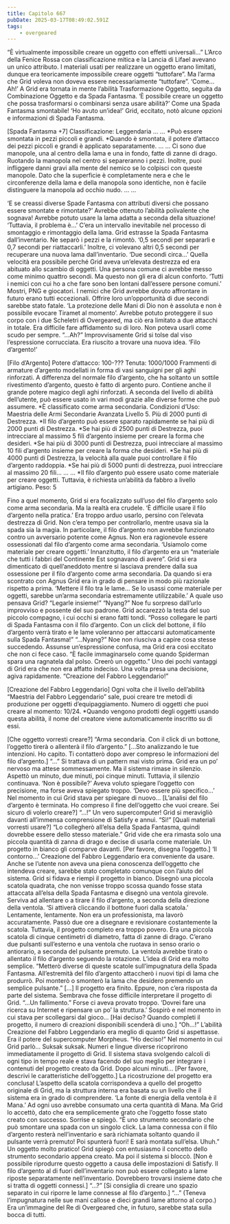 ```yaml
---
title: Capitolo 667
pubDate: 2025-03-17T08:49:02.591Z
tags:
    - overgeared
---
```



“È virtualmente impossibile creare un oggetto con effetti universali…”
L’Arco della Fenice Rossa con classificazione mitica e la Lancia di Lifael avevano un unico attributo. I materiali usati per realizzare un oggetto erano limitati, dunque era teoricamente impossibile creare oggetti “tuttofare”. Ma l’arma che Grid voleva non doveva essere necessariamente “tuttofare”.
‘Come… Ah!’
A Grid era tornata in mente l’abilità Trasformazione Oggetto, seguita da Combinazione Oggetto e da Spada Fantasma.
‘È possibile creare un oggetto che possa trasformarsi o combinarsi senza usare abilità?’
Come una Spada Fantasma smontabile!
‘Ho avuto un’idea!’
Grid, eccitato, notò alcune opzioni e informazioni di Spada Fantasma.


[Spada Fantasma +7]
Classificazione: Leggendaria
…
…
*Può essere smontata in pezzi piccoli e grandi.
*Quando è smontata, il potere d’attacco dei pezzi piccoli e grandi è applicato separatamente.
…
…
Ci sono due manopole, una al centro della lama e una in fondo, fatte di zanne di drago. Ruotando la manopola nel centro si separeranno i pezzi. Inoltre, puoi infliggere danni gravi alla mente del nemico se lo colpisci con queste manopole.
Dato che la superficie è completamente nera e che le circonferenze della lama e della manopola sono identiche, non è facile distinguere la manopola ad occhio nudo.
…
…


‘E se creassi diverse Spade Fantasma con attributi diversi che possano essere smontate e rimontate?’
Avrebbe ottenuto l’abilità polivalente che sognava! Avrebbe potuto usare la lama adatta a seconda della situazione!
‘Tuttavia, il problema è…’
C’era un intervallo inevitabile nel processo di smontaggio e rimontaggio della lama. Grid estrasse la Spada Fantasma dall’inventario. Ne separò i pezzi e la rimontò.
‘0,5 secondi per separarli e 0,7 secondi per riattaccarli.’
Inoltre, ci volevano altri 0,5 secondi per recuperare una nuova lama dall’inventario.
‘Due secondi circa…’
Quella velocità era possibile perché Grid aveva un’elevata destrezza ed era abituato allo scambio di oggetti. Una persona comune ci avrebbe messo come minimo quattro secondi. Ma questo non gli era di alcun conforto.
‘Tutti i nemici con cui ho a che fare sono ben lontani dall’essere persone comuni.’
Mostri, PNG e giocatori. I nemici che Grid avrebbe dovuto affrontare in futuro erano tutti eccezionali. Offrire loro un’opportunità di due secondi sarebbe stato fatale. ‘La protezione delle Mani di Dio non è assoluta e non è possibile evocare Tiramet al momento’. Avrebbe potuto proteggere il suo corpo con i due Scheletri di Overgeared, ma ciò era limitato a due attacchi in totale. Era difficile fare affidamento su di loro. Non poteva usarli come scudo per sempre.
“…Ah?”
Improvvisamente Grid si tolse dal viso l’espressione corrucciata. Era riuscito a trovare una nuova idea.
‘Filo d’argento!’


[Filo d’Argento]
Potere d’attacco: 100-???
Tenuta: 1000/1000
Frammenti di armature d’argento modellati in forma di vasi sanguigni per gli aghi rinforzati.
A differenza del normale filo d’argento, che ha soltanto un sottile rivestimento d’argento, questo è fatto di argento puro. Contiene anche il grande potere magico degli aghi rinforzati.
A seconda del livello di abilità dell’utente, può essere usato in vari modi grazie alle diverse forme che può assumere.
*È classificato come arma secondaria.
Condizioni d’Uso: Maestria delle Armi Secondarie Avanzata Livello 5. Più di 2000 punti di Destrezza.
*Il filo d’argento può essere sparato rapidamente se hai più di 2000 punti di Destrezza.
*Se hai più di 2500 punti di Destrezza, puoi intrecciare al massimo 5 fili d’argento insieme per creare la forma che desideri.
*Se hai più di 3000 punti di Destrezza, puoi intrecciare al massimo 10 fili d’argento insieme per creare la forma che desideri.
*Se hai più di 4000 punti di Destrezza, la velocità alla quale puoi controllare il filo d’argento raddoppia.
*Se hai più di 5000 punti di destrezza, puoi intrecciare al massimo 20 fili…
…
…
*Il filo d’argento può essere usato come materiale per creare oggetti. Tuttavia, è richiesta un’abilità da fabbro a livello artigiano.
Peso: 5


Fino a quel momento, Grid si era focalizzato sull’uso del filo d’argento solo come arma secondaria. Ma la realtà era crudele.
‘È difficile usare il filo d’argento nella pratica.’
Era troppo arduo usarlo, persino con l’elevata destrezza di Grid. Non c’era tempo per controllarlo, mentre usava sia la spada sia la magia. In particolare, il filo d’argento non avrebbe funzionato contro un avversario potente come Agnus. Non era ragionevole essere ossessionati dal filo d’argento come arma secondaria.
‘Usiamolo come materiale per creare oggetti.’
Innanzitutto, il filo d’argento era un “materiale che tutti i fabbri del Continente Est sognavano di avere”. Grid si era dimenticato di quell’aneddoto mentre si lasciava prendere dalla sua ossessione per il filo d’argento come arma secondaria. Da quando si era scontrato con Agnus Grid era in grado di pensare in modo più razionale rispetto a prima.
‘Mettere il filo tra le lame… Se lo usassi come materiale per oggetti, sarebbe un’arma secondaria estremamente utilizzabile.’
A quale uso pensava Grid?
“Legarle insieme!”
“Nyang?”
Noe fu sorpreso dall’urlo improvviso e possente del suo padrone. Grid accarezzò la testa del suo piccolo compagno, i cui occhi si erano fatti tondi.
“Posso collegare le parti di Spada Fantasma con il filo d’argento. Con un click del bottone, il filo d’argento verrà tirato e le lame voleranno per attaccarsi automaticamente sulla Spada Fantasma!”
“…Nyang?”
Noe non riusciva a capire cosa stesse succedendo. Assunse un’espressione confusa, ma Grid era così eccitato che non ci fece caso.
“È facile immaginarselo come quando Spiderman spara una ragnatela dal polso. Creerò un oggetto.”
Uno dei pochi vantaggi di Grid era che non era affatto indeciso. Una volta presa una decisione, agiva rapidamente.
“Creazione del Fabbro Leggendario!”


[Creazione del Fabbro Leggendario]
Ogni volta che il livello dell’abilità “Maestria del Fabbro Leggendario” sale, puoi creare tre metodi di produzione per oggetti d’equipaggiamento.
Numero di oggetti che puoi creare al momento: 10/24.
*Quando vengono prodotti degli oggetti usando questa abilità, il nome del creatore viene automaticamente inscritto su di essi.


[Che oggetto vorresti creare?]
“Arma secondaria. Con il click di un bottone, l’oggetto tirerà o allenterà il filo d’argento.”
[…Sto analizzando le tue intenzioni. Ho capito. Ti contatterò dopo aver compreso le informazioni del filo d’argento.]
“…”
Si trattava di un pattern mai visto prima. Grid era un po’ nervoso ma attese sommessamente. Ma il sistema rimase in silenzio. Aspettò un minuto, due minuti, poi cinque minuti. Tuttavia, il silenzio continuava.
‘Non è possibile?’
Aveva voluto spiegare l’oggetto con precisione, ma forse aveva spiegato troppo.
‘Devo essere più specifico…’
Nel momento in cui Grid stava per spiegare di nuovo…
[L’analisi del filo d’argento è terminata. Ho compreso il fine dell’oggetto che vuoi creare. Sei sicuro di volerlo creare?]
“…!”
Un vero supercomputer! Grid si meravigliò davanti all’immensa comprensione di Satisfy e annuì.
“Sì!”
[Quali materiali vorresti usare?]
“Lo collegherò all’elsa della Spada Fantasma, quindi dovrebbe essere dello stesso materiale.”
Grid vide che era rimasta solo una piccola quantità di zanna di drago e decise di usarla come materiale. Un progetto in bianco gli comparve davanti.
[Per favore, disegna l’oggetto.]
‘Il contorno…’
Creazione del Fabbro Leggendario era conveniente da usare. Anche se l’utente non aveva una piena conoscenza dell’oggetto che intendeva creare, sarebbe stato completato comunque con l’aiuto del sistema. Grid si fidava e riempì il progetto in bianco. Disegnò una piccola scatola quadrata, che non venisse troppo scossa quando fosse stata attaccata all’elsa della Spada Fantasma e disegnò una ventola girevole. Serviva ad allentare o a tirare il filo d’argento, a seconda della direzione della ventola.
‘Si attiverà cliccando il bottone fuori dalla scatola.’
Lentamente, lentamente. Non era un professionista, ma lavorò accuratamente. Passò due ore a disegnare e revisionare costantemente la scatola. Tuttavia, il progetto completo era troppo povero. Era una piccola scatola di cinque centimetri di diametro, fatta di zanne di drago. C’erano due pulsanti sull’esterno e una ventola che ruotava in senso orario o antiorario, a seconda del pulsante premuto. La ventola avrebbe tirato o allentato il filo d’argento seguendo la rotazione.
L’idea di Grid era molto semplice.
“Metterò diverse di queste scatole sull’impugnatura della Spada Fantasma. All’estremità del filo d’argento attaccherò i nuovi tipi di lama che produrrò. Poi monterò o smonterò la lama che desidero premendo un semplice pulsante.”
[…]
Il progetto era finito. Eppure, non c’era risposta da parte del sistema. Sembrava che fosse difficile interpretare il progetto di Grid.
“…Un fallimento.”
Forse ci aveva provato troppo.
‘Dovrei fare una ricerca su Internet e ripensare un po’ la struttura.’
Sospirò e nel momento in cui stava per scollegarsi dal gioco…
[Hai deciso? Quando completi il progetto, il numero di creazioni disponibili scenderà di uno.]
“Oh…!”
L’abilità Creazione del Fabbro Leggendario era meglio di quanto Grid si aspettasse. Era il potere del supercomputer Morpheus.
“Ho deciso!”
Nel momento in cui Grid parlò…
Suksak suksak.
Numeri e lingue diverse ricoprirono immediatamente il progetto di Grid. Il sistema stava svolgendo calcoli di ogni tipo in tempo reale e stava facendo del suo meglio per integrare i contenuti del progetto creato da Grid. Dopo alcuni minuti…
[Per favore, descrivi le caratteristiche dell’oggetto.]
La ricostruzione del progetto era conclusa! L’aspetto della scatola corrispondeva a quello del progetto originale di Grid, ma la struttura interna era basata su un livello che il sistema era in grado di comprendere.
‘La fonte di energia della ventola è il Mana.’
Ad ogni uso avrebbe consumato una certa quantità di Mana. Ma Grid lo accettò, dato che era semplicemente grato che l’oggetto fosse stato creato con successo. Sorrise e spiegò.
“È uno strumento secondario che può smontare una spada con un singolo click. La lama connessa con il filo d’argento resterà nell’inventario e sarà richiamata soltanto quando il pulsante verrà premuto! Poi spunterà fuori! E sarà montata sull’elsa. Uhuh.”
Un oggetto molto pratico! Grid spiegò con entusiasmo il concetto dello strumento secondario appena creato. Ma poi il sistema si bloccò.
[Non è possibile riprodurre questo oggetto a causa delle impostazioni di Satisfy. Il filo d’argento al di fuori dell’inventario non può essere collegato a lame riposte separatamente nell’inventario. Dovrebbero trovarsi insieme dato che si tratta di oggetti connessi.]
“…?”
[Si consiglia di creare uno spazio separato in cui riporre le lame connesse al filo d’argento.]
“…”
(Teneva l’impugnatura nelle sue mani callose e dieci grandi lame attorno al corpo.)
Era un’immagine del Re di Overgeared che, in futuro, sarebbe stata sulla bocca di tutti.
                                


                                



